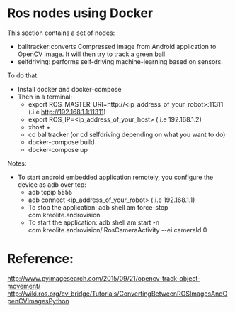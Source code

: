 # Ros nodes using Docker

This section contains a set of nodes:
- balltracker:converts Compressed image from Android application to OpenCV image. It will then try to track a green ball.
- selfdriving: performs self-driving machine-learning based on sensors.

To do that:
- Install docker and docker-compose
- Then in a terminal:
    - export ROS_MASTER_URI=http://<ip_address_of_your_robot>:11311 (.i.e http://192.168.1.1:11311)
    - export ROS_IP=<ip_address_of_your_host> (.i.e 192.168.1.2)
    - xhost +
    - cd balltracker (or cd selfdriving depending on what you want to do)
    - docker-compose build
    - docker-compose up

Notes:
- To start android embedded application remotely, you configure the device as adb over tcp:
    - adb tcpip 5555
    - adb connect <ip_address_of_your_robot> (.i.e 192.168.1.1)
    - To stop the application:
        adb shell am force-stop com.kreolite.androvision
    - To start the application:
        adb shell am start -n com.kreolite.androvision/.RosCameraActivity --ei cameraId 0

# Reference:

http://www.pyimagesearch.com/2015/09/21/opencv-track-object-movement/
http://wiki.ros.org/cv_bridge/Tutorials/ConvertingBetweenROSImagesAndOpenCVImagesPython
